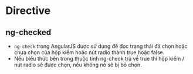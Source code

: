 # Directive

## ng-checked

- `ng-check` trong AngularJS được sử dụng để đọc trạng thái đã chọn hoặc chưa chọn của hộp kiểm hoặc nút radio thành true hoặc false.
- Nếu biểu thức bên trong thuộc tính ng-check trả về true thì hộp kiểm / nút radio sẽ được chọn, nếu không nó sẽ bị bỏ chọn.